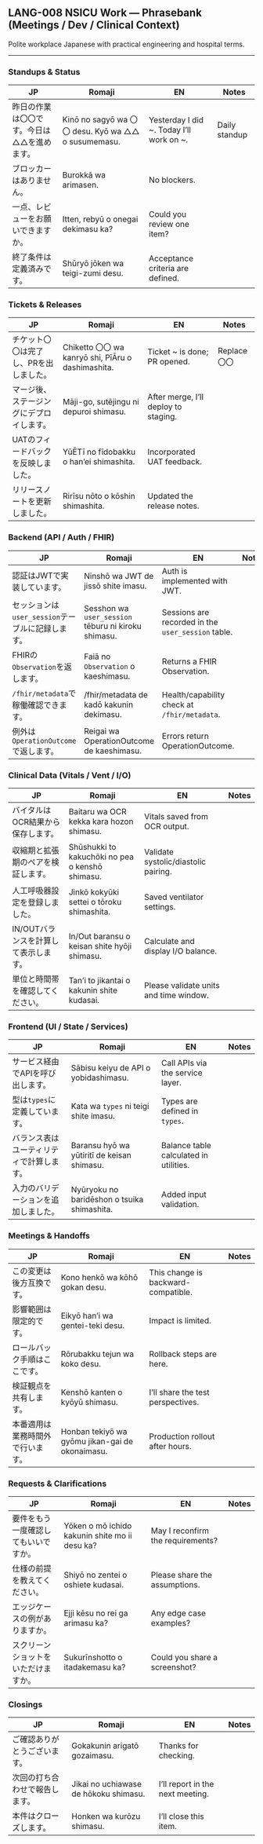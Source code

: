 ## LANG-008 NSICU Work — Phrasebank (Meetings / Dev / Clinical Context)

Polite workplace Japanese with practical engineering and hospital terms.

---

### Standups & Status
| JP | Romaji | EN | Notes |
|---|---|---|---|
| 昨日の作業は〇〇です。今日は△△を進めます。 | Kinō no sagyō wa 〇〇 desu. Kyō wa △△ o susumemasu. | Yesterday I did ~. Today I’ll work on ~. | Daily standup |
| ブロッカーはありません。 | Burokkā wa arimasen. | No blockers. | |
| 一点、レビューをお願いできますか。 | Itten, rebyū o onegai dekimasu ka? | Could you review one item? | |
| 終了条件は定義済みです。 | Shūryō jōken wa teigi-zumi desu. | Acceptance criteria are defined. | |

### Tickets & Releases
| JP | Romaji | EN | Notes |
|---|---|---|---|
| チケット〇〇は完了し、PRを出しました。 | Chiketto 〇〇 wa kanryō shi, PīĀru o dashimashita. | Ticket ~ is done; PR opened. | Replace 〇〇 |
| マージ後、ステージングにデプロイします。 | Māji-go, sutējingu ni depuroi shimasu. | After merge, I’ll deploy to staging. | |
| UATのフィードバックを反映しました。 | YūĒTī no fīdobakku o han’ei shimashita. | Incorporated UAT feedback. | |
| リリースノートを更新しました。 | Rirīsu nōto o kōshin shimashita. | Updated the release notes. | |

### Backend (API / Auth / FHIR)
| JP | Romaji | EN | Notes |
|---|---|---|---|
| 認証はJWTで実装しています。 | Ninshō wa JWT de jissō shite imasu. | Auth is implemented with JWT. | |
| セッションは`user_session`テーブルに記録します。 | Sesshon wa `user_session` tēburu ni kiroku shimasu. | Sessions are recorded in the `user_session` table. | |
| FHIRの`Observation`を返します。 | Faiā no `Observation` o kaeshimasu. | Returns a FHIR Observation. | |
| `/fhir/metadata`で稼働確認できます。 | /fhir/metadata de kadō kakunin dekimasu. | Health/capability check at `/fhir/metadata`. | |
| 例外は`OperationOutcome`で返します。 | Reigai wa OperationOutcome de kaeshimasu. | Errors return OperationOutcome. | |

### Clinical Data (Vitals / Vent / I/O)
| JP | Romaji | EN | Notes |
|---|---|---|---|
| バイタルはOCR結果から保存します。 | Baitaru wa OCR kekka kara hozon shimasu. | Vitals saved from OCR output. | |
| 収縮期と拡張期のペアを検証します。 | Shūshukki to kakuchōki no pea o kenshō shimasu. | Validate systolic/diastolic pairing. | |
| 人工呼吸器設定を登録しました。 | Jinkō kokyūki settei o tōroku shimashita. | Saved ventilator settings. | |
| IN/OUTバランスを計算して表示します。 | In/Out baransu o keisan shite hyōji shimasu. | Calculate and display I/O balance. | |
| 単位と時間帯を確認してください。 | Tan’i to jikantai o kakunin shite kudasai. | Please validate units and time window. | |

### Frontend (UI / State / Services)
| JP | Romaji | EN | Notes |
|---|---|---|---|
| サービス経由でAPIを呼び出します。 | Sābisu keiyu de API o yobidashimasu. | Call APIs via the service layer. | |
| 型は`types`に定義しています。 | Kata wa `types` ni teigi shite imasu. | Types are defined in `types`. | |
| バランス表はユーティリティで計算します。 | Baransu hyō wa yūtiritī de keisan shimasu. | Balance table calculated in utilities. | |
| 入力のバリデーションを追加しました。 | Nyūryoku no baridēshon o tsuika shimashita. | Added input validation. | |

### Meetings & Handoffs
| JP | Romaji | EN | Notes |
|---|---|---|---|
| この変更は後方互換です。 | Kono henkō wa kōhō gokan desu. | This change is backward-compatible. | |
| 影響範囲は限定的です。 | Eikyō han’i wa gentei-teki desu. | Impact is limited. | |
| ロールバック手順はここです。 | Rōrubakku tejun wa koko desu. | Rollback steps are here. | |
| 検証観点を共有します。 | Kenshō kanten o kyōyū shimasu. | I’ll share the test perspectives. | |
| 本番適用は業務時間外で行います。 | Honban tekiyō wa gyōmu jikan-gai de okonaimasu. | Production rollout after hours. | |

### Requests & Clarifications
| JP | Romaji | EN | Notes |
|---|---|---|---|
| 要件をもう一度確認してもいいですか。 | Yōken o mō ichido kakunin shite mo ii desu ka? | May I reconfirm the requirements? | |
| 仕様の前提を教えてください。 | Shiyō no zentei o oshiete kudasai. | Please share the assumptions. | |
| エッジケースの例がありますか。 | Ejji kēsu no rei ga arimasu ka? | Any edge case examples? | |
| スクリーンショットをいただけますか。 | Sukurīnshotto o itadakemasu ka? | Could you share a screenshot? | |

### Closings
| JP | Romaji | EN | Notes |
|---|---|---|---|
| ご確認ありがとうございます。 | Gokakunin arigatō gozaimasu. | Thanks for checking. | |
| 次回の打ち合わせで報告します。 | Jikai no uchiawase de hōkoku shimasu. | I’ll report in the next meeting. | |
| 本件はクローズします。 | Honken wa kurōzu shimasu. | I’ll close this item. | |



